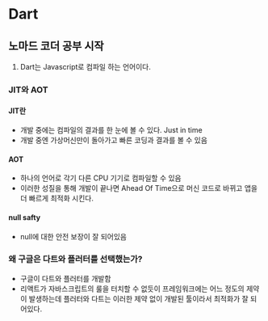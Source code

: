 # Dart

## 노마드 코더 공부 시작

1. Dart는 Javascript로 컴파일 하는 언어이다.



### JIT와 AOT

#### JIT란

- 개발 중에는 컴파일의 결과를 한 눈에 볼 수 있다. Just in time
- 개발 중엔 가상머신만이 돌아가고 빠른 코딩과 결과를 볼 수 있음



#### AOT

- 하나의 언어로 각기 다른 CPU 기기로 컴파일할 수 있음
- 이러한 성질을 통해 개발이 끝나면 Ahead Of Time으로 머신 코드로 바뀌고 앱을 더 빠르게 최적화 시킨다.



#### null safty

- null에 대한 안전 보장이 잘 되어있음



### 왜 구글은 다트와 플러터를 선택했는가?

- 구글이 다트와 플러터를 개발함
- 리액트가 자바스크립트의 룰을 터치할 수 없듯이 프레임워크에는 어느 정도의 제약이 발생하는데 플러터와 다트는 이러한 제약 없이 개발된 툴이라서 최적화가 잘 되어있다.